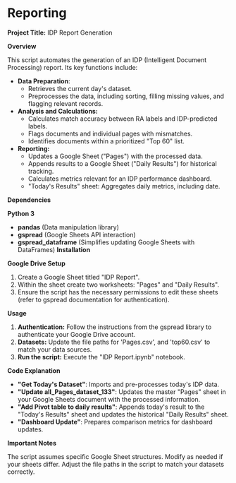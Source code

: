 # Reporting
**Project Title:** IDP Report Generation

**Overview**

This script automates the generation of an IDP (Intelligent Document Processing) report. Its key functions include:

* **Data Preparation**:
  * Retrieves the current day's dataset.
  * Preprocesses the data, including sorting, filling missing values, and flagging relevant records.
* **Analysis and Calculations:**
  * Calculates match accuracy between RA labels and IDP-predicted labels.
  * Flags documents and individual pages with mismatches.
  * Identifies documents within a prioritized "Top 60" list.
* **Reporting:**
  * Updates a Google Sheet ("Pages") with the processed data.
  * Appends results to a Google Sheet ("Daily Results") for historical tracking.
  * Calculates metrics relevant for an IDP performance dashboard.
  * "Today's Results" sheet: Aggregates daily metrics, including date.

**Dependencies**

**Python 3**
* **pandas** (Data manipulation library)
* **gspread** (Google Sheets API interaction)
* **gspread_dataframe** (Simplifies updating Google Sheets with DataFrames)
**Installation**

**Google Drive Setup**

1. Create a Google Sheet titled "IDP Report".
2. Within the sheet create two worksheets: "Pages" and "Daily Results".
3. Ensure the script has the necessary permissions to edit these sheets (refer to gspread documentation for authentication).

**Usage**

1. **Authentication:** Follow the instructions from the gspread library to authenticate your Google Drive account.
2. **Datasets:** Update the file paths for 'Pages.csv', and 'top60.csv' to match your data sources.
3. **Run the script:** Execute the "IDP Report.ipynb" notebook.

**Code Explanation**

* **"Get Today's Dataset"**: Imports and pre-processes today's IDP data.
* **"Update all_Pages_dataset_133"**: Updates the master "Pages" sheet in your Google Sheets document with the processed information.
* **"Add Pivot table to daily results"**: Appends today's result to the "Today's Results" sheet and updates the historical "Daily Results" sheet.
* **"Dashboard Update"**: Prepares comparison metrics for dashboard updates.

**Important Notes**

The script assumes specific Google Sheet structures. Modify as needed if your sheets differ.
Adjust the file paths in the script to match your datasets correctly.
